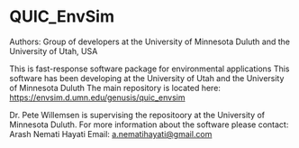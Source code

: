 # QUIC_EnvSim
Authors: Group of developers at the University of Minnesota Duluth and the University of Utah, USA

This is fast-response software package for environmental applications
This software has been developing at the University of Utah and the University of Minnesota Duluth
The main repository is located here:
https://envsim.d.umn.edu/genusis/quic_envsim

Dr. Pete Willemsen is supervising the repositoory at the University of Minnesota Duluth.
For more information about the software please contact:
Arash Nemati Hayati 
Email: a.nematihayati@gmail.com
